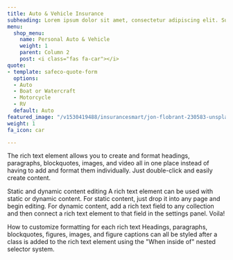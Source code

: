 ```yaml
---
title: Auto & Vehicle Insurance
subheading: Lorem ipsum dolor sit amet, consectetur adipiscing elit. Suspendisse varius
menu:
  shop_menu:
    name: Personal Auto & Vehicle
    weight: 1
    parent: Column 2
    post: <i class="fas fa-car"></i>
quote:
- template: safeco-quote-form
  options:
  - Auto
  - Boat or Watercraft
  - Motorcycle
  - RV
  default: Auto
featured_image: "/v1530419488/insurancesmart/jon-flobrant-230583-unsplash-1.jpg"
weight: 1
fa_icon: car

---
```

The rich text element allows you to create and format headings, paragraphs, blockquotes, images, and video all in one place instead of having to add and format them individually. Just double-click and easily create content.

Static and dynamic content editing
A rich text element can be used with static or dynamic content. For static content, just drop it into any page and begin editing. For dynamic content, add a rich text field to any collection and then connect a rich text element to that field in the settings panel. Voila!

How to customize formatting for each rich text
Headings, paragraphs, blockquotes, figures, images, and figure captions can all be styled after a class is added to the rich text element using the "When inside of" nested selector system.